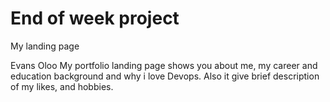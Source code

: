 # End of week project
My landing page

Evans Oloo
My portfolio landing page shows you about me, my career and education background and why i love Devops. Also it give brief description of my likes, and hobbies.

